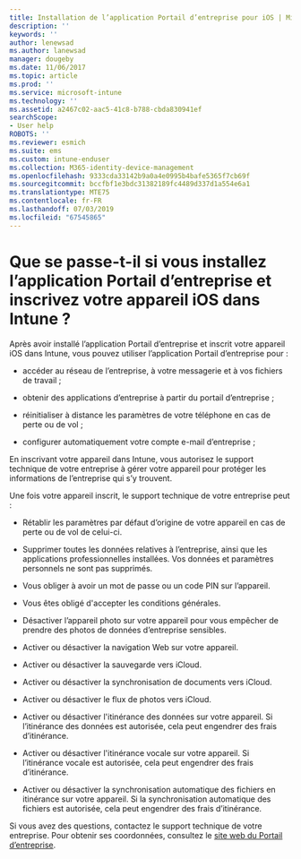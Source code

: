 ```yaml
---
title: Installation de l’application Portail d’entreprise pour iOS | Microsoft Docs
description: ''
keywords: ''
author: lenewsad
ms.author: lanewsad
manager: dougeby
ms.date: 11/06/2017
ms.topic: article
ms.prod: ''
ms.service: microsoft-intune
ms.technology: ''
ms.assetid: a2467c02-aac5-41c8-b788-cbda830941ef
searchScope:
- User help
ROBOTS: ''
ms.reviewer: esmich
ms.suite: ems
ms.custom: intune-enduser
ms.collection: M365-identity-device-management
ms.openlocfilehash: 9333cda33142b9a0a4e0995b4bafe5365f7cb69f
ms.sourcegitcommit: bccfbf1e3bdc31382189fc4489d337d1a554e6a1
ms.translationtype: MTE75
ms.contentlocale: fr-FR
ms.lasthandoff: 07/03/2019
ms.locfileid: "67545865"
---
```

# <a name="what-happens-if-you-install-the-company-portal-app-and-enroll-your-ios-device-in-intune"></a>Que se passe-t-il si vous installez l’application Portail d’entreprise et inscrivez votre appareil iOS dans Intune ?

Après avoir installé l’application Portail d’entreprise et inscrit votre appareil iOS dans Intune, vous pouvez utiliser l’application Portail d’entreprise pour :

- accéder au réseau de l’entreprise, à votre messagerie et à vos fichiers de travail ;

- obtenir des applications d’entreprise à partir du portail d’entreprise ;

- réinitialiser à distance les paramètres de votre téléphone en cas de perte ou de vol ;

- configurer automatiquement votre compte e-mail d’entreprise ;

En inscrivant votre appareil dans Intune, vous autorisez le support technique de votre entreprise à gérer votre appareil pour protéger les informations de l’entreprise qui s’y trouvent.

Une fois votre appareil inscrit, le support technique de votre entreprise peut :

- Rétablir les paramètres par défaut d’origine de votre appareil en cas de perte ou de vol de celui-ci.

- Supprimer toutes les données relatives à l’entreprise, ainsi que les applications professionnelles installées. Vos données et paramètres personnels ne sont pas supprimés.

- Vous obliger à avoir un mot de passe ou un code PIN sur l’appareil.

- Vous êtes obligé d'accepter les conditions générales.

- Désactiver l’appareil photo sur votre appareil pour vous empêcher de prendre des photos de données d’entreprise sensibles.

- Activer ou désactiver la navigation Web sur votre appareil.

- Activer ou désactiver la sauvegarde vers iCloud.

- Activer ou désactiver la synchronisation de documents vers iCloud.

- Activer ou désactiver le flux de photos vers iCloud.

- Activer ou désactiver l'itinérance des données sur votre appareil. Si l’itinérance des données est autorisée, cela peut engendrer des frais d’itinérance.

- Activer ou désactiver l'itinérance vocale sur votre appareil. Si l’itinérance vocale est autorisée, cela peut engendrer des frais d’itinérance.

- Activer ou désactiver la synchronisation automatique des fichiers en itinérance sur votre appareil. Si la synchronisation automatique des fichiers est autorisée, cela peut engendrer des frais d’itinérance.

Si vous avez des questions, contactez le support technique de votre entreprise. Pour obtenir ses coordonnées, consultez le [site web du Portail d’entreprise](https://go.microsoft.com/fwlink/?linkid=2010980).
